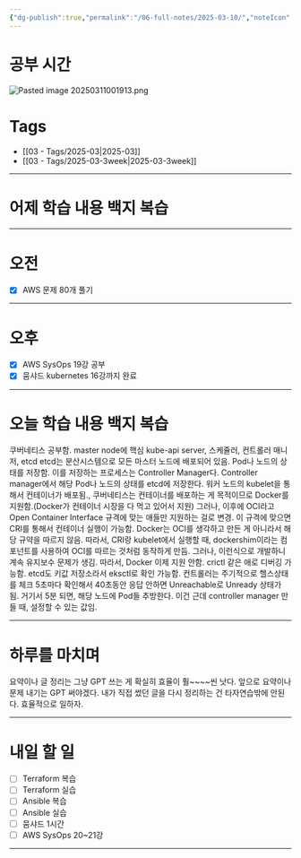 ```yaml
---
{"dg-publish":true,"permalink":"/06-full-notes/2025-03-10/","noteIcon":""}
---
```


# 공부 시간
![Pasted image 20250311001913.png](/img/user/image/Pasted%20image%2020250311001913.png)
# Tags
- [[03 - Tags/2025-03\|2025-03]]
- [[03 - Tags/2025-03-3week\|2025-03-3week]]

---
# 어제 학습 내용 백지 복습

---
# 오전
- [x] AWS 문제 80개 풀기
---
# 오후
- [x] AWS SysOps 19강 공부
- [x] 뭄샤드 kubernetes 16강까지 완료
---
# 오늘 학습 내용 백지 복습
쿠버네티스 공부함.
master node에 핵심 kube-api server, 스케쥴러, 컨트롤러 매니저, etcd
etcd는 분산시스템으로 모든 마스터 노드에 배포되어 있음. 
Pod나 노드의 상태를 저장함. 이를 저장하는 프로세스는 Controller Manager다. Controller manager에서 해당 Pod나 노드의 상태를 etcd에 저장한다.
워커 노드의 kubelet을 통해서 컨테이너가 배포됨.,
쿠버네티스는 컨테이너를 배포하는 게 목적이므로 Docker를 지원함.(Docker가 컨테이너 시장을 다 먹고 있어서 지원)
그러나, 이후에 OCI라고 Open Container Interface 규격에 맞는 애들만 지원하는 걸로 변경. 이 규격에 맞으면 CRI를 통해서 컨테이너 실행이 가능함.
Docker는 OCI를 생각하고 만든 게 아니라서 해당 규약을 따르지 않음.
따라서, CRI랑 kubelet에서 실행할 때, dockershim이라는 컴포넌트를 사용하여 OCI를 따르는 것처럼 동작하게 만듬.
그러나, 이런식으로 개발하니 계속 유지보수 문제가 생김. 따라서, Docker 이제 지원 안함.
crictl 같은 애로 디버깅 가능함.
etcd도 키값 저장소라서 eksctl로 확인 가능함.
컨트롤러는 주기적으로 헬스상태를 체크 5초마다 확인해서 40초동안 응답 안하면 Unreachable로 Unready 상태가 됨. 거기서 5분 되면, 해당 노드에 Pod들 추방한다.
이건 근데 controller manager 만들 때, 설정할 수 있는 값임.

---
# 하루를 마치며
요약이나 글 정리는 그냥 GPT 쓰는 게 확실히 효율이 훨\~\~\~\~씬 낫다. 
앞으로 요약이나 문제 내기는 GPT 써야겠다. 내가 직접 썼던 글을 다시 정리하는 건 타자연습밖에 안된다. 효율적으로 일하자.

---
# 내일 할 일
- [ ] Terraform 복습
- [ ] Terraform 실습
- [ ] Ansible 복습
- [ ] Ansible 실습
- [ ] 뭄샤드 1시간
- [ ] AWS SysOps 20~21강
---